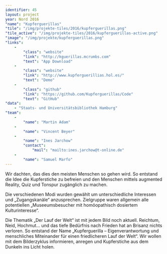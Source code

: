 ```yaml
---
identifier: 45
layout: project
year: Nord 2016
"name": "Kupferguerillas"
"tile": "/img/projekte-tiles/2016/kupferguerillas.png"
"tile_active": "/img/projekte-tiles/2016/kupferguerillas-active.png"
"image": "/img/projekte/kupferguerillas.png"
"links":
    -
        "class": "website"
        "link": "http://kguerillas.mcrumbs.com"
        "text": "App Download"
    -
        "class": "website"
        "link": "http://www.kupferguerillias.hol.es/"
        "text": "Demo"
    -
        "class": "github"
        "link": "https://github.com/Kupferguerillas/Code"
        "text": "GitHub"
"data":
    - "Staats- und Universitätsbibliothek Hamburg"
"team":
    -
        "name": "Martin Adam"
    -
        "name": "Vincent Beyer"
    -
        "name": "Ines Jarchow"
        "contact":
            "mail": "mailto:ines.jarchow@t-online.de"
    -
        "name": "Samuel Marfo"
---
```

Wir dachten, das dies den meisten Menschen so gehen wird. So entstand die Idee die Kupferstiche zu befreien und den Menschen mittels augmented Reality, Quiz und Tonspur zugänglich zu machen.

Die verschiedenen Modi wurden gewählt um unterschiedliche  Interessen und „Zugangskanäle“ anzusprechen. Zielgruppe waren  allgemein alle potentiellen „Museeumsbesucher  mit homöopathisch dosiertem Kulturinteresse“.

Die Thematik „Der Lauf der Welt“ ist mit jedem Bild noch aktuell. Reichtum, Neid, Hochmut… und das tiefe Bedürfnis nach Frieden hat an Brisanz nichts verloren. So entstand der Name „Kupferguerilla – Eigenverantwortung und menschliches Miteinander für einen friedlicheren Lauf der Welt“. Wir wollen mit dem Bilderzyklus informieren, anregen und Kupferstiche aus dem Dunkeln ins Licht holen.
